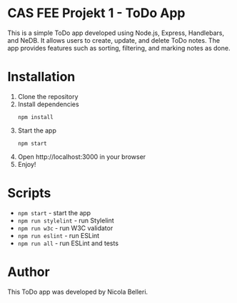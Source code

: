 # CAS FEE Projekt 1 - ToDo App

This is a simple ToDo app developed using Node.js, Express, Handlebars, and NeDB. It allows users to create, update, and delete ToDo notes. The app provides features such as sorting, filtering, and marking notes as done.

# Installation
1. Clone the repository
2. Install dependencies
    ```
    npm install
    ```
3. Start the app
    ```
    npm start
    ```
4. Open http://localhost:3000 in your browser
5. Enjoy!


# Scripts
- `npm start` - start the app
- `npm run stylelint` - run Stylelint
- `npm run w3c` - run W3C validator
- `npm run eslint` - run ESLint
- `npm run all` - run ESLint and tests


# Author
This ToDo app was developed by Nicola Belleri.